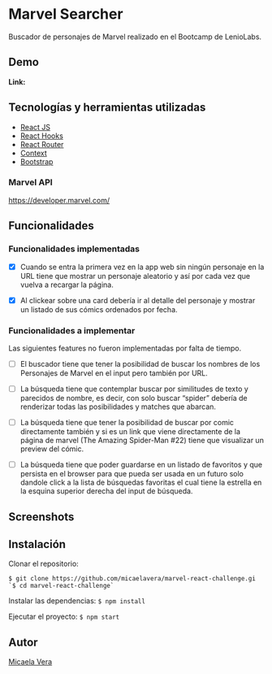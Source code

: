 # Marvel Searcher
Buscador de personajes de Marvel realizado en el Bootcamp de LenioLabs.

## Demo
**Link:** 
## Tecnologías y herramientas utilizadas
- [React JS](https://es.reactjs.org/)
- [React Hooks](https://es.reactjs.org/docs/hooks-intro.html)
- [React Router](https://reactrouter.com/)
- [Context](https://es.reactjs.org/docs/context.html)
- [Bootstrap](https://getbootstrap.com/)

### Marvel API
https://developer.marvel.com/
## Funcionalidades
### Funcionalidades implementadas
- [X] Cuando se entra la primera vez en la app web sin ningún personaje en la URL tiene que mostrar un personaje aleatorio y así por cada vez que vuelva a recargar la página.

- [X] Al clickear sobre una card debería ir al detalle del personaje y mostrar un listado de sus cómics ordenados por fecha.

### Funcionalidades a implementar
Las siguientes features no fueron implementadas por falta de tiempo.

- [ ] El buscador tiene que tener la posibilidad de buscar los nombres de los Personajes de Marvel en el input pero también por URL.

- [ ] La búsqueda tiene que contemplar buscar por similitudes de texto y parecidos de nombre, es decir, con solo buscar “spider” debería de renderizar todas las posibilidades y matches que abarcan.

- [ ] La búsqueda tiene que tener la posibilidad de buscar por comic directamente también y si es un link que viene     directamente de la página de marvel (The Amazing Spider-Man #22) tiene que visualizar un preview del cómic.

- [ ] La búsqueda tiene que poder guardarse en un listado de favoritos y que persista en el browser para que pueda ser usada en un futuro solo dandole click a la lista de búsquedas favoritas el cual tiene la estrella en la esquina superior derecha del input de búsqueda.

## Screenshots


## Instalación
Clonar el repositorio:
```
$ git clone https://github.com/micaelavera/marvel-react-challenge.gi
`$ cd marvel-react-challenge`
```

Instalar las dependencias:
`$ npm install`

Ejecutar el proyecto:
`$ npm start`

## Autor
[Micaela Vera](https://github.com/micaelavera)


